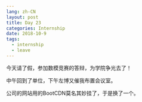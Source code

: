 ```yaml
---
lang: zh-CN
layout: post
title: Day 23
categories: Internship
date: 2018-10-9
tags:
  - internship
  - leave
---
```


今天请了假，参加数模竞赛的答辩，为学院争光去了！

中午回到了单位，下午左博又催我布置会议室。

公司的网站用的BootCDN莫名其妙挂了，于是换了一个。
